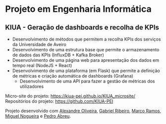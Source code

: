 # Projeto em Engenharia Informática
## KIUA - Geração de dashboards e recolha de KPIs
* Desenvolvimento de métodos que permitem a recolha KPIs dos serviços da Universidade de Aveiro
* Desenvolvimento de uma estrutura base que permite o armazenamento de dados das KPIs (InfluxDB + Kafka Broker)
* Desenvolvimento de uma página web para apresentação dos dados em tempo real (NodeJS + React)
* Desenvolvimento de uma plataforma (em Flask) que permite a definição de métricas e criação automática de dashboards (Grafana)
  * Desenvolvimento de uma API para fazer a gestão de métricas dos utilizadores

Micro-site do projeto: https://kiua-pei.github.io/KIUA_microsite/  
Repositórios do projeto: https://github.com/KIUA-PEI


Projeto desenvolvido com [Alexandre Oliveira](https://github.com/AlexOliZ), [Gabriel Ribeiro](https://github.com/GabeRibeiro), [Marco Ramos](https://github.com/MarcoASRamos), [Miguel Nogueira](https://github.com/miguelnogueira1234) e [Pedro Abreu](https://github.com/Torrakanor611).

